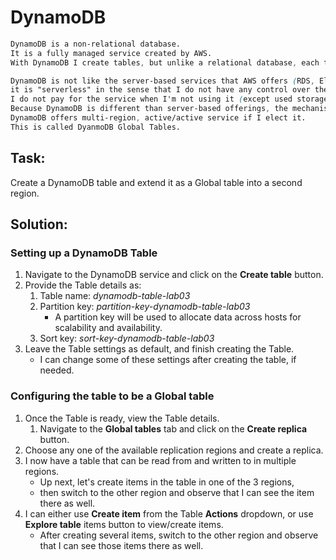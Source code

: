 # DynamoDB

```css
DynamoDB is a non-relational database. 
It is a fully managed service created by AWS. 
With DynamoDB I create tables, but unlike a relational database, each table is completely independent.

DynamoDB is not like the server-based services that AWS offers (RDS, ElastiCache, etc.), 
it is "serverless" in the sense that I do not have any control over the physical infrastructure that it runs on. 
I do not pay for the service when I'm not using it (except used storage space). 
Because DynamoDB is different than server-based offerings, the mechanisms for redundancy are also different. 
DynamoDB offers multi-region, active/active service if I elect it. 
This is called DyanmoDB Global Tables.
```

## Task:
Create a DynamoDB table and extend it as a Global table into a second region.

## Solution:

### Setting up a DynamoDB Table
1. Navigate to the DynamoDB service and click on the **Create table** button.
2. Provide the Table details as:
   1. Table name: *dynamodb-table-lab03* 
   2. Partition key: *partition-key-dynamodb-table-lab03*
      - A partition key will be used to allocate data across hosts for scalability and availability.
   3. Sort key: *sort-key-dynamodb-table-lab03*
3. Leave the Table settings as default, and finish creating the Table. 
   - I can change some of these settings after creating the table, if needed.

### Configuring the table to be a Global table

1. Once the Table is ready, view the Table details. 
   1. Navigate to the **Global tables** tab and click on the **Create replica** button.
2. Choose any one of the available replication regions and create a replica. 
3. I now have a table that can be read from and written to in multiple regions. 
   - Up next, let's create items in the table in one of the 3 regions, 
   - then switch to the other region and observe that I can see the item there as well.
4. I can either use **Create item** from the Table **Actions** dropdown, or use **Explore table** items button to view/create items. 
   - After creating several items, switch to the other region and observe that I can see those items there as well.




